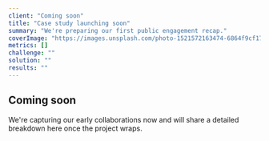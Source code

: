 ```yaml
---
client: "Coming soon"
title: "Case study launching soon"
summary: "We're preparing our first public engagement recap."
coverImage: "https://images.unsplash.com/photo-1521572163474-6864f9cf17ab?auto=format&fit=crop&w=1200&q=80"
metrics: []
challenge: ""
solution: ""
results: ""
---
```


## Coming soon

We're capturing our early collaborations now and will share a detailed breakdown here once the project wraps.
